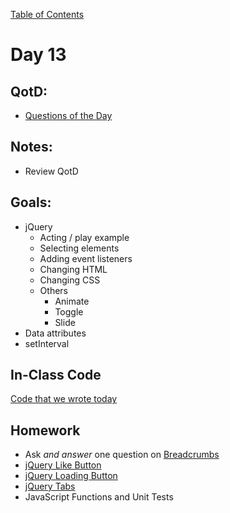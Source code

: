 [Table of Contents](/README.md)

# Day 13

## QotD:
* [Questions of the Day](http://www.classmarker.com/)

## Notes:
* Review QotD

## Goals:
* jQuery
	* Acting / play example
	* Selecting elements
	* Adding event listeners
	* Changing HTML
	* Changing CSS
	* Others
		* Animate
		* Toggle
		* Slide
* Data attributes
* setInterval

## In-Class Code
[Code that we wrote today](/notes/day-13/code)

## Homework
* Ask *and answer* one question on [Breadcrumbs](http://tiy.breadcrumbsqa.com/)
* [jQuery Like Button](https://github.com/TIY-Austin-Front-End-Engineering/jquery-like)
* [jQuery Loading Button](https://github.com/TIY-Austin-Front-End-Engineering/jquery-loading-button)
* [jQuery Tabs](https://github.com/TIY-Austin-Front-End-Engineering/jquery-tabs)
* JavaScript Functions and Unit Tests
